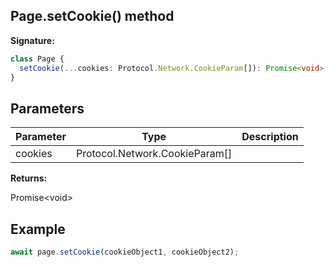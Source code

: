 ## Page.setCookie() method

**Signature:**

```typescript
class Page {
  setCookie(...cookies: Protocol.Network.CookieParam[]): Promise<void>;
}
```

## Parameters

| Parameter | Type                             | Description |
| --------- | -------------------------------- | ----------- |
| cookies   | Protocol.Network.CookieParam\[\] |             |

**Returns:**

Promise&lt;void&gt;

## Example

```js
await page.setCookie(cookieObject1, cookieObject2);
```
